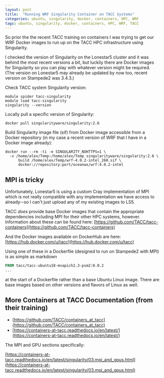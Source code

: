 ```yaml
---
layout: post
title:  "Running WRF Singularity Container on TACC Systems"
categories: ubuntu, singularity, docker, containers, HPC, WRF
tags: ubuntu, singularity, docker, containers, HPC, WRF, TACC
---
```



So prior the the recent TACC training on containers I was trying to get our WRF Docker images to run up on the TACC HPC infrastructure using Singularity.

I checked the version of Singularity on the Lonestar5 cluster and it was behind the most recent versions a bit, but luckily there are Docker images for Singularity so you can play with whatever version might be required. (The version on Lonestar5 may already be updated by now too, recent version on Stampede2 was 3.4.3.)

Check TACC system Singularity version:

```
module spider tacc-singularity
module load tacc-singularity
singularity --version
```

Locally pull a specific version of Singularity:

```
docker pull singularityware/singularity:2.6
```

Build Singularity image file (sif) from Docker image accessible from a Docker repository (in my case a recent version of WRF that I have in a Docker image already):

```
docker run --rm -ti -e SINGULARITY_NOHTTPS=1 \
  -v /home/alex/Temp:/home/alex/Temp singularityware/singularity:2.6 \
      build /home/alex/Temp/wrf-4.0.2-intel_260.sif \
      docker://repository:port/oceanwx/wrf:4.0.2-intel
```

## MPI is tricky

Unfortunately, Lonestar5 is using a custom Cray implementation of MPI which is not really compatible with any implementation we have access to already--so I can't just upload any of my existing images to LS5.

TACC *does* provide base Docker images that contain the appropriate dependencies including MPI for their other HPC systems, however. Information about these can be found here: [https://github.com/TACC/tacc-containers](https://github.com/TACC/tacc-containers)

And the Docker images available on DockerHub are here: [https://hub.docker.com/u/tacc](https://hub.docker.com/u/tacc)

Using one of these in a Dockerfile (designed to run on Stampede2 with MPI) is as simple as
markdown
```dockerfile
FROM tacc/tacc-ubuntu18-mvapich2.3-psm2:0.0.2
...
```
at the start of a Dockerfile rather than a base Ubuntu Linux image. There are base images based on other versions and flavors of Linux as well.

## More Containers at TACC Documentation (from their training)

* [https://github.com/TACC/containers_at_tacc](https://github.com/TACC/containers_at_tacc)
* [https://containers-at-tacc.readthedocs.io/en/latest/](https://containers-at-tacc.readthedocs.io/en/latest/)

The MPI and GPU sections specifically:

[https://containers-at-tacc.readthedocs.io/en/latest/singularity/03.mpi_and_gpus.html](https://containers-at-tacc.readthedocs.io/en/latest/singularity/03.mpi_and_gpus.html)
